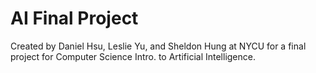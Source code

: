 # AI Final Project
Created by Daniel Hsu, Leslie Yu, and Sheldon Hung at NYCU for a final project for Computer Science Intro. to Artificial Intelligence.
